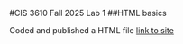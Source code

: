#CIS 3610 Fall 2025 Lab 1
##HTML basics

Coded and published a HTML file
[link to site](https://zebrascodec.github.io/3610-lab1/)
